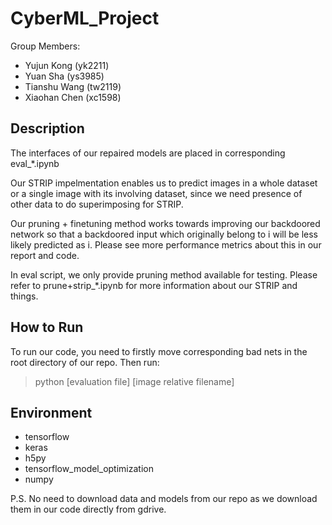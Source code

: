 # CyberML_Project

Group Members:
* Yujun Kong (yk2211)
* Yuan Sha (ys3985)
* Tianshu Wang (tw2119)
* Xiaohan Chen (xc1598)

## Description

The interfaces of our repaired models are placed in corresponding eval_\*.ipynb

Our STRIP impelmentation enables us to predict images in a whole dataset or a single image with its involving dataset, since we need presence of other data to do superimposing for STRIP.

Our pruning + finetuning method works towards improving our backdoored network so that a backdoored input which originally belong to i will be less likely predicted as i. Please see more performance metrics about this in our report and code.

In eval script, we only provide pruning method available for testing. Please refer to prune+strip_*.ipynb for more information about our STRIP and things.

## How to Run

To run our code, you need to firstly move corresponding bad nets in the root directory of our repo. Then run:

> python [evaluation file] [image relative filename]

## Environment

* tensorflow
* keras
* h5py
* tensorflow_model_optimization
* numpy

P.S. No need to download data and models from our repo as we download them in our code directly from gdrive.
